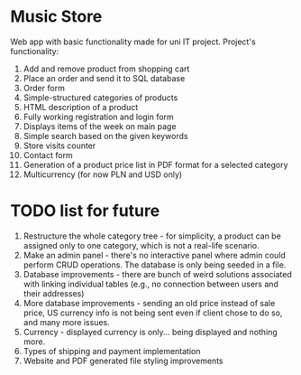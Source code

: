 # Music Store
Web app with basic functionality made for uni IT project.
Project's functionality:
1. Add and remove product from shopping cart
2. Place an order and send it to SQL database
3. Order form
4. Simple-structured  categories of products
5. HTML description of a product
6. Fully working registration and login form
7. Displays items of the week on main page
8. Simple search based on the given keywords
9. Store visits counter
10. Contact form
11. Generation of a product price list in PDF format for a selected category
12. Multicurrency (for now PLN and USD only)
# TODO list for future
1. Restructure the whole category tree - for simplicity, a product can be assigned only to one category, which is not a real-life scenario.
2. Make an admin panel - there's no interactive panel where admin could perform CRUD operations. The database is only being seeded in a file.
3. Database improvements - there are bunch of weird solutions associated with linking individual tables (e.g., no connection between users and their addresses)
4. More database improvements - sending an old price instead of sale price, US currency info is not being sent even if client chose to do so, and many more issues.
5. Currency - displayed currency is only... being displayed and nothing more.
6. Types of shipping and payment implementation
7. Website and PDF generated file styling improvements

